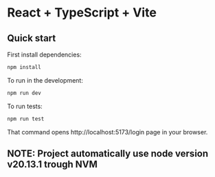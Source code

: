 # React + TypeScript + Vite

## Quick start

First install dependencies:

```sh
npm install
```

To run in the development:

```sh
npm run dev
```

To run tests:

```sh
npm run test
```

That command opens http://localhost:5173/login page in your browser.

## NOTE: Project automatically use node version v20.13.1 trough NVM
